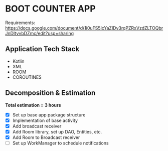 # BOOT COUNTER APP

Requirements:
https://docs.google.com/document/d/1i0uFS5IcYaZIDv3rqPZRxVzdZLTOQbrJnDItvvbDZmc/edit?usp=sharing

## Application Tech Stack
- Kotlin
- XML
- ROOM
- COROUTINES

## Decomposition & Estimation

**Total estimation = 3 hours**
 - [x] Set up base app package structure
 - [x] Implementation of base activity
 - [x] Add broadcast receiver
 - [x] Add Room library, set up DAO, Entities, etc.
 - [x] Add Room to Broadcast receiver
 - [ ] Set up WorkManager to schedule notifications
